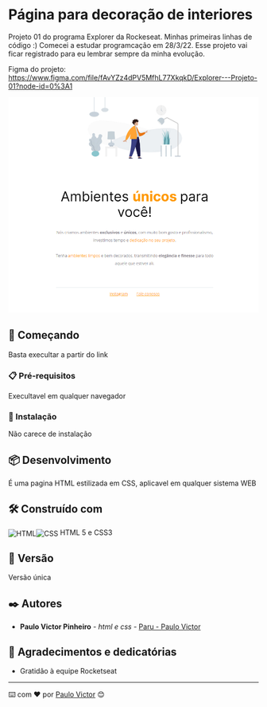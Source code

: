 

# Página para decoração de interiores

Projeto 01 do programa Explorer da Rockeseat. Minhas primeiras linhas de código :)
Comecei a estudar programcação em 28/3/22. Esse projeto vai ficar registrado para eu lembrar sempre da minha evolução.

Figma do projeto: https://www.figma.com/file/fAvYZz4dPV5MfhL77XkqkD/Explorer---Projeto-01?node-id=0%3A1

<img src="./Screenshot.png"> 


## 🚀 Começando

Basta execultar a partir do link

### 📋 Pré-requisitos

Execultavel em qualquer navegador

### 🔧 Instalação

Não carece de instalação

## 📦 Desenvolvimento

É uma pagina HTML estilizada em CSS, aplicavel em qualquer sistema WEB

## 🛠️ Construído com

<img align="center" alt="HTML" height="30" width="40" src="https://cdn.worldvectorlogo.com/logos/html-1.svg"><img align="center" alt="CSS" height="30" width="40" src="https://cdn.worldvectorlogo.com/logos/css-3.svg">
HTML 5 e CSS3


## 📌 Versão

Versão única

## ✒️ Autores



* **Paulo Victor Pinheiro** - *html e css* - [Paru - Paulo Victor](https://www.linkedin.com/in/paulo-pinheiro-4a94b0150/)




## 🎁 Agradecimentos e dedicatórias

* Gratidão à equipe Rocketseat


---
⌨️ com ❤️ por [Paulo Victor](https://gist.github.com/Paru369) 😊
